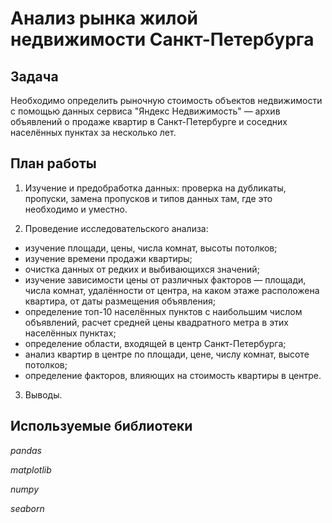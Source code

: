 # Анализ рынка жилой недвижимости Санкт-Петербурга
## Задача

Необходимо определить рыночную стоимость объектов недвижимости с помощью данных сервиса "Яндекc Недвижимость" — архив объявлений о продаже квартир в Санкт-Петербурге и соседних населённых пунктах за несколько лет.

## План работы

1. Изучение и предобработка данных: проверка на дубликаты, пропуски, замена пропусков и типов данных там, где это необходимо и уместно.

2. Проведение исследовательского анализа: 
  - изучение площади, цены, числа комнат, высоты потолков;
  - изучение времени продажи квартиры;
  - очистка данных от редких и выбивающихся значений;
  - изучение зависимости цены от различных факторов — площади, числа комнат, удалённости от центра, на каком этаже расположена квартира, от даты размещения объявления;
  - определение топ-10 населённых пунктов с наибольшим числом объявлений, расчет средней цены квадратного метра в этих населённых пунктах;
  - определение области, входящей в центр Санкт-Петербурга;
  - анализ квартир в центре по площади, цене, числу комнат, высоте потолков;
  - определение факторов, влияющих на стоимость квартиры в центре.
  
3. Выводы.

## Используемые библиотеки
*pandas*

*matplotlib*

*numpy*

*seaborn*
